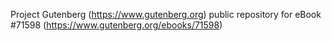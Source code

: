 Project Gutenberg (https://www.gutenberg.org) public repository
for eBook #71598 (https://www.gutenberg.org/ebooks/71598)
